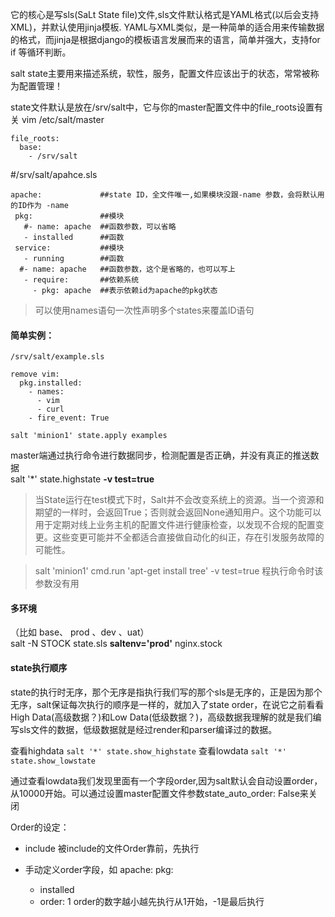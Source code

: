 它的核心是写sls(SaLt State file)文件,sls文件默认格式是YAML格式(以后会支持XML)，并默认使用jinja模板.
YAML与XML类似，是一种简单的适合用来传输数据的格式，而jinja是根据django的模板语言发展而来的语言，简单并强大，支持for if 等循环判断。

salt state主要用来描述系统，软性，服务，配置文件应该出于的状态，常常被称为配置管理！


state文件默认是放在/srv/salt中，它与你的master配置文件中的file_roots设置有关
vim /etc/salt/master
```
file_roots:
  base:
    - /srv/salt
```

#/srv/salt/apahce.sls
```
apache:             ##state ID，全文件唯一,如果模块没跟-name 参数，会将默认用的ID作为 -name
 pkg:               ##模块
   #- name: apache  ##函数参数，可以省略
   - installed      ##函数
 service:           ##模块
   - running        ##函数
  #- name: apache   ##函数参数，这个是省略的，也可以写上
   - require:       ##依赖系统
     - pkg: apache  ##表示依赖id为apache的pkg状态
```

> 可以使用names语句一次性声明多个states来覆盖ID语句

####  简单实例：

`/srv/salt/example.sls`
```
remove vim:
  pkg.installed:
    - names:
      - vim
      - curl
    - fire_event: True
```  
`salt 'minion1' state.apply examples`

master端通过执行命令进行数据同步，检测配置是否正确，并没有真正的推送数据   
salt '*' state.highstate  **-v test=true**
> 当State运行在test模式下时，Salt并不会改变系统上的资源。当一个资源和期望的一样时，会返回True；否则就会返回None通知用户。这个功能可以用于定期对线上业务主机的配置文件进行健康检查，以发现不合规的配置变更。这些变更可能并不全都适合直接做自动化的纠正，存在引发服务故障的可能性。  

> salt 'minion1' cmd.run 'apt-get install tree' -v test=true 程执行命令时该参数没有用


#### 多环境
（比如 base、 prod 、dev 、uat）    
salt -N STOCK state.sls  **saltenv='prod'**  nginx.stock


####  state执行顺序

state的执行时无序，那个无序是指执行我们写的那个sls是无序的，正是因为那个无序，salt保证每次执行的顺序是一样的，就加入了state order，在说它之前看看High Data(高级数据？)和Low Data(低级数据？)，高级数据我理解的就是我们编写sls文件的数据，低级数据就是经过render和parser编译过的数据。

查看highdata
`salt '*' state.show_highstate`
查看lowdata
`salt '*' state.show_lowstate`

通过查看lowdata我们发现里面有一个字段order,因为salt默认会自动设置order，从10000开始。可以通过设置master配置文件参数state_auto_order: False来关闭

Order的设定：
* include 被include的文件Order靠前，先执行

* 手动定义order字段，如
  apache:
    pkg:
  - installed
  - order: 1
 order的数字越小越先执行从1开始，-1是最后执行


